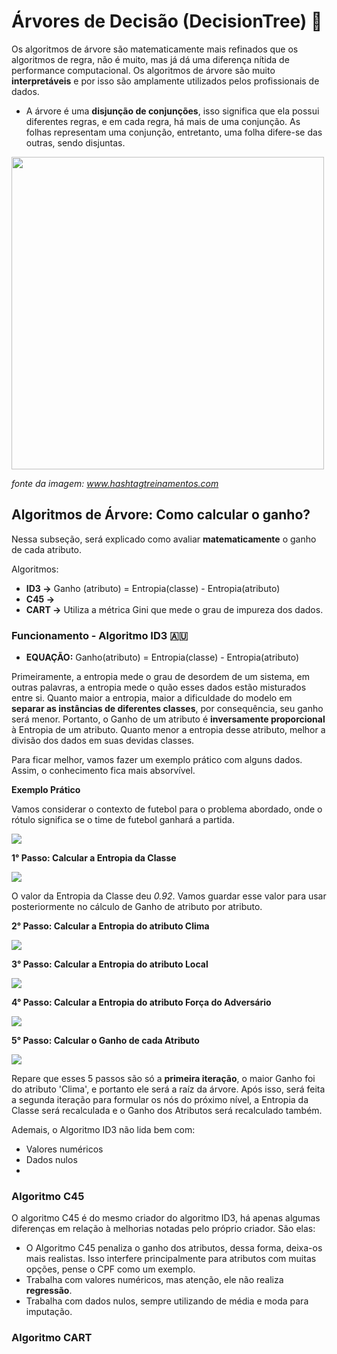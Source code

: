 # Árvores de Decisão (DecisionTree) 🌲

Os algoritmos de árvore são matematicamente mais refinados que os algoritmos de regra, não é muito, mas já dá uma diferença nítida de performance computacional. Os algoritmos de árvore são muito
**interpretáveis** e por isso são amplamente utilizados pelos profissionais de dados.

- A árvore é uma **disjunção de conjunções**, isso significa que ela possui diferentes regras, e em cada regra, há mais de uma conjunção. As folhas representam uma conjunção, entretanto, uma
folha difere-se das outras, sendo disjuntas.

<img src="https://www.hashtagtreinamentos.com/wp-content/uploads/2022/11/Arvore-de-Decisao-1.png" width=500px height=500px>

*fonte da imagem: www.hashtagtreinamentos.com*

## Algoritmos de Árvore: Como calcular o ganho?

Nessa subseção, será explicado como avaliar **matematicamente** o ganho de cada atributo.

Algoritmos:

- **ID3 ->** Ganho (atributo) = Entropia(classe) - Entropia(atributo)
-  **C45 ->**
-  **CART ->** Utiliza a métrica Gini que mede o grau de impureza dos dados.

### Funcionamento - Algoritmo ID3 🇦🇺

- **EQUAÇÃO:** Ganho(atributo) = Entropia(classe) - Entropia(atributo)

Primeiramente, a entropia mede o grau de desordem de um sistema, em outras palavras, a entropia mede o quão esses dados estão misturados entre si. Quanto maior a entropia, maior a dificuldade
do modelo em **separar as instâncias de diferentes classes**, por consequência, seu ganho será menor. Portanto, o Ganho de um atributo é **inversamente proporcional** à Entropia de um atributo.
Quanto menor a entropia desse atributo, melhor a divisão dos dados em suas devidas classes.

Para ficar melhor, vamos fazer um exemplo prático com alguns dados. Assim, o conhecimento fica mais absorvível.

**Exemplo Prático**

Vamos considerar o contexto de futebol para o problema abordado, onde o rótulo significa se o time de futebol ganhará a partida.

<img src="https://i.ibb.co/pnB04Jt/Captura-de-tela-2024-10-22-234447.png">

**1° Passo: Calcular a Entropia da Classe**

<img src="https://i.ibb.co/yntJPhs/arvore-id3-passo1.png">

O valor da Entropia da Classe deu *0.92*. Vamos guardar esse valor para usar posteriormente no cálculo de Ganho de atributo por atributo.

**2° Passo: Calcular a Entropia do atributo Clima**

<img src="https://i.ibb.co/HTqZq8n/arvore-id3-atributo-clima.png">

**3° Passo: Calcular a Entropia do atributo Local**

<img src="https://i.ibb.co/gvVcVnd/arvore-id3-atributo-local.png">

**4° Passo: Calcular a Entropia do atributo Força do Adversário**

<img src="https://i.ibb.co/7t70Qh3/arvore-id3-atributo-forca-adversario.png">

**5° Passo: Calcular o Ganho de cada Atributo**

<img src="https://i.ibb.co/W2Z8M8f/arvore-id3-ganho.png">


Repare que esses 5 passos são só a **primeira iteração**, o maior Ganho foi do atributo 'Clima', e portanto ele será a raíz da árvore. Após isso, será feita a segunda iteração para formular os nós do próximo nível, a Entropia da Classe será recalculada e o Ganho dos Atributos será recalculado também.

Ademais, o Algoritmo ID3 não lida bem com:

- Valores numéricos
- Dados nulos
-

### Algoritmo C45 
O algoritmo C45 é do mesmo criador do algoritmo ID3, há apenas algumas diferenças em relação à melhorias notadas pelo próprio criador. São elas:

- O Algoritmo C45 penaliza o ganho dos atributos, dessa forma, deixa-os mais realistas. Isso interfere principalmente para atributos com muitas opções, pense o CPF como um exemplo.
- Trabalha com valores numéricos, mas atenção, ele não realiza **regressão**.
- Trabalha com dados nulos, sempre utilizando de média e moda para imputação.

### Algoritmo CART
